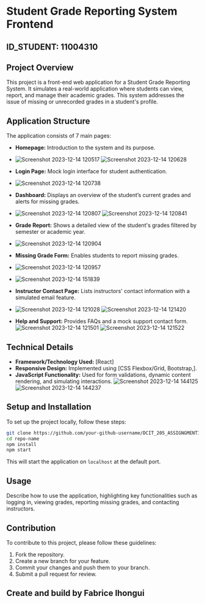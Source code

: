 # Student Grade Reporting System Frontend
## ID_STUDENT: 11004310
## Project Overview

This project is a front-end web application for a Student Grade Reporting System. It simulates a real-world application where students can view, report, and manage their academic grades. This system addresses the issue of missing or unrecorded grades in a student's profile.

## Application Structure

The application consists of 7 main pages:

- **Homepage:** Introduction to the system and its purpose.
- ![Screenshot 2023-12-14 120517](https://github.com/Ihongui/11004310_Frontend-Grading-Assignment/assets/150761912/e01ccd28-8d87-4c80-b33b-85ad488743e2)
![Screenshot 2023-12-14 120628](https://github.com/Ihongui/11004310_Frontend-Grading-Assignment/assets/150761912/8684de15-1f5e-47ad-8a15-6ea76fbd69ac)
- **Login Page:** Mock login interface for student authentication.
- ![Screenshot 2023-12-14 120738](https://github.com/Ihongui/11004310_Frontend-Grading-Assignment/assets/150761912/bc25608f-79c2-4d94-99fc-97444b128516)
- **Dashboard:** Displays an overview of the student’s current grades and alerts for missing grades.
- ![Screenshot 2023-12-14 120807](https://github.com/Ihongui/11004310_Frontend-Grading-Assignment/assets/150761912/bc4d5507-3ca9-43e8-b710-3b34aebc3fb1)
![Screenshot 2023-12-14 120841](https://github.com/Ihongui/11004310_Frontend-Grading-Assignment/assets/150761912/37663802-a322-4383-b745-97c5cc61b28a)
- **Grade Report:** Shows a detailed view of the student's grades filtered by semester or academic year.
- ![Screenshot 2023-12-14 120904](https://github.com/Ihongui/11004310_Frontend-Grading-Assignment/assets/150761912/0d60957e-6f51-4450-ac45-9af18c8193a8)
- **Missing Grade Form:** Enables students to report missing grades.
- ![Screenshot 2023-12-14 120957](https://github.com/Ihongui/11004310_Frontend-Grading-Assignment/assets/150761912/b7f590cc-2206-40c2-b486-c859716455ca)
- ![Screenshot 2023-12-14 151839](https://github.com/Ihongui/11004310_Frontend-Grading-Assignment/assets/150761912/1081b85f-15d5-43d3-8cce-7ee25698c681)

- **Instructor Contact Page:** Lists instructors' contact information with a simulated email feature.
- ![Screenshot 2023-12-14 121028](https://github.com/Ihongui/11004310_Frontend-Grading-Assignment/assets/150761912/1b836054-1f7a-4bcd-95eb-1d07712a4d5c)
![Screenshot 2023-12-14 121420](https://github.com/Ihongui/11004310_Frontend-Grading-Assignment/assets/150761912/9b702d26-d9bb-4ed4-acde-25f475cfc876)
- **Help and Support:** Provides FAQs and a mock support contact form.
![Screenshot 2023-12-14 121501](https://github.com/Ihongui/11004310_Frontend-Grading-Assignment/assets/150761912/2deb8d11-8f7e-4f2c-aecd-47834dcd3afe)
![Screenshot 2023-12-14 121522](https://github.com/Ihongui/11004310_Frontend-Grading-Assignment/assets/150761912/4440782c-c7be-4b7f-b79e-ab62e884406d)
## Technical Details

- **Framework/Technology Used:** [React]
- **Responsive Design:** Implemented using [CSS Flexbox/Grid, Bootstrap,].
- **JavaScript Functionality:** Used for form validations, dynamic content rendering, and simulating interactions.
![Screenshot 2023-12-14 144125](https://github.com/Ihongui/11004310_Frontend-Grading-Assignment/assets/150761912/f84f5035-bb96-47cb-b9fe-d8e8c335c6bd)
![Screenshot 2023-12-14 144237](https://github.com/Ihongui/11004310_Frontend-Grading-Assignment/assets/150761912/54b8d739-b001-4688-8064-aa2e4ccefa04)

## Setup and Installation

To set up the project locally, follow these steps:

```bash
git clone https://github.com/your-github-username/DCIT_205_ASSIGNGMENT1.git
cd repo-name
npm install
npm start
```

This will start the application on `localhost` at the default port.

## Usage

Describe how to use the application, highlighting key functionalities such as logging in, viewing grades, reporting missing grades, and contacting instructors.

## Contribution

To contribute to this project, please follow these guidelines:

1. Fork the repository.
2. Create a new branch for your feature.
3. Commit your changes and push them to your branch.
4. Submit a pull request for review.

## Create and build by Fabrice Ihongui 
